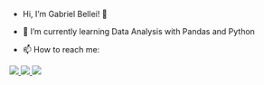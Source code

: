 -  Hi, I’m Gabriel Bellei! 👋

- 🌱 I’m currently learning Data Analysis with Pandas and Python

- 📫 How to reach me:

<a href="https://www.linkedin.com/in/gabrieljabourbellei" alt="linkedin" target="_blank">

<img src="https://img.shields.io/badge/LinkedIn-%230077B5.svg?&style=flat-square&logo=linkedin&logoColor=white">

</a>

<a href="mailto:gabriel.bellei@engenharia.ufjf.br" alt="gmail" target="_blank">

<img src="https://img.shields.io/badge/-Gmail-FF0000?style=flat-square&labelColor=FF0000&logo=gmail&logoColor=white&link=mailto:lucas.diniz@engenharia.ufjf.br" />

</a>

<a href="https://github.com/gjbellei" alt="github" target="_blank">

<img src="https://img.shields.io/badge/GitHub-000000?&style=flat-square&logo=GitHub&logoColor=white">

</a>

<!---
gjbellei/gjbellei is a ✨ special ✨ repository because its `README.md` (this file) appears on your GitHub profile.
You can click the Preview link to take a look at your changes.
--->

